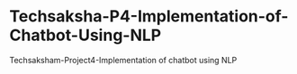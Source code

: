 # Techsaksha-P4-Implementation-of-Chatbot-Using-NLP
Techsaksham-Project4-Implementation of chatbot using NLP
